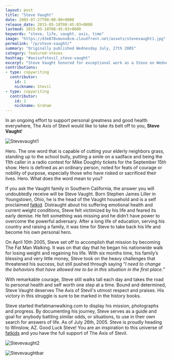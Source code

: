 ```yaml
---
layout: post
title: "Steve Vaught"
date: 2005-07-27T00:00:00+0000
release_date: 2015-05-18T08:45:03+0000
lastmod: 2015-05-18T08:45:03+0000
keywords: "steve, life, vaught, axis, time"
image: "https://d3e878vmunx8cm.cloudfront.net/assets/stevevaught1.jpg"
permalink: "/p/steve-vaught/"
summary: "Originally published Wednesday July, 27th 2005"
category: featured-steves
hashtag: "#axisofstevil_steve-vaught"
excerpt: "Steve Vaught honored for exceptional work as a Steve on Wednesday July, 27th 2005"
contributions:
- type: copywriting
  contributor:
    id: 1
    nickname: Stevil
- type: copywriting
  contributor:
    id: 2
    nickname: Graham
---
```


[id_1]: https://d3e878vmunx8cm.cloudfront.net/assets/stevevaught1.jpg "Stevevaught1"[id_2]: https://d3e878vmunx8cm.cloudfront.net/assets/stevevaught2.jpg "Stevevaught2"[id_3]: https://d3e878vmunx8cm.cloudfront.net/assets/stevevaughtmural.jpg "Stevevaughtbar"

In an ongoing effort to support personal greatness and good health everywhere, The Axis of Stevil would like to take its belt off to you, **Steve Vaught**!

![Stevevaught1][id_1]

Hero. The one word that is capable of cutting your elderly neighbors grass, standing up to the school bully, putting a smile on a sadface and being the 11th caller in a radio contest for Mike Doughty tickets for the September 15th show. Hero is defined as an ordinary person, noted for feats of courage or nobility of purpose, especially those who have risked or sacrificed their lives. Hero. What does the word mean to you?

If you ask the Vaught family in Southern California, the answer you will undoubtedly receive will be Steve Vaught. Born Stephen James Liller in Youngstown, Ohio, he is the head of the Vaught household and is a self proclaimed [fatkid](/p/fatkid "fatkid"). Distraught about his suffering emotional health and current weight conditions, Steve felt victimized by his life and feared its early demise. He felt something was missing and he didn’t have power to overcome the powerful adversary. After a long life of education, serving his country and raising a family, it was time for Steve to take back his life and become his own personal hero.

On April 10th 2005, Steve set off to accomplish that mission by becoming The Fat Man Walking. It was on that day that he began his nationwide walk for losing weight and regaining his life. With six months time, his family’s blessing and very little money, Steve took on the heavy challenges that threatened his success, but still pushed through saying “*I need to change the behaviors that have allowed me to be in this situation in the first place.*”

With remarkable courage, Steve still walks tall each day and takes the road to personal health and self worth one step at a time. Bound and determined, Steve Vaught deserves The Axis of Stevil's utmost respect and praises. His victory in this struggle is sure to be marked in the history books.

Steve started thefatmanwalking.com to display his mission, photographs and progress. By documenting his journey, Steve serves as a guide and goal for anybody battling similar odds, or situations, to use in their own search for answers of life. As of July 26th, 2005. Steve is proudly heading to Winslow, AZ. Good Luck Steve! You are an inspiration to this universe of [fatkids](/p/fatkid "fatkids") and you have the full support of The Axis of Stevil.

![Stevevaught2][id_2]

![Stevevaughtbar][id_3]
